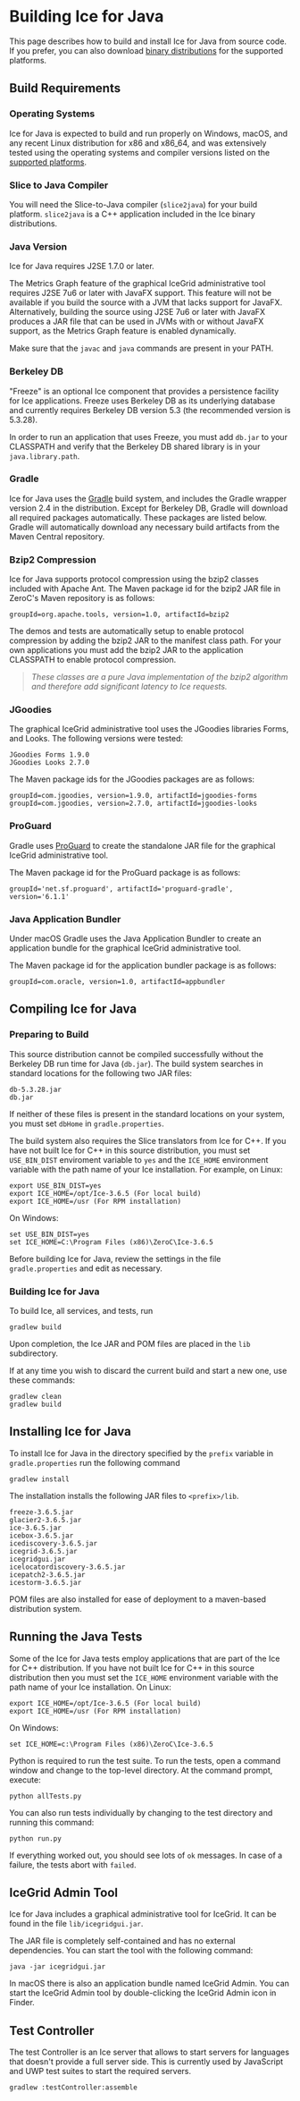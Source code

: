 
# Building Ice for Java

This page describes how to build and install Ice for Java from source code. If
you prefer, you can also download [binary distributions][1] for the supported
platforms.

## Build Requirements

### Operating Systems

Ice for Java is expected to build and run properly on Windows, macOS, and any
recent Linux distribution for x86 and x86_64, and was extensively tested using
the operating systems and compiler versions listed on the [supported platforms][2].

### Slice to Java Compiler

You will need the Slice-to-Java compiler (`slice2java`) for your build platform.
`slice2java` is a C++ application included in the Ice binary distributions.

### Java Version

Ice for Java requires J2SE 1.7.0 or later.

The Metrics Graph feature of the graphical IceGrid administrative tool requires
J2SE 7u6 or later with JavaFX support. This feature will not be available if you
build the source with a JVM that lacks support for JavaFX. Alternatively,
building the source using J2SE 7u6 or later with JavaFX produces a JAR file that
can be used in JVMs with or without JavaFX support, as the Metrics Graph feature
is enabled dynamically.

Make sure that the `javac` and `java` commands are present in your PATH.

### Berkeley DB

"Freeze" is an optional Ice component that provides a persistence facility for
Ice applications. Freeze uses Berkeley DB as its underlying database and
currently requires Berkeley DB version 5.3 (the recommended version is 5.3.28).

In order to run an application that uses Freeze, you must add `db.jar` to your
CLASSPATH and verify that the Berkeley DB shared library is in your
`java.library.path`.

### Gradle

Ice for Java uses the [Gradle][3] build system, and includes the Gradle wrapper
version 2.4 in the distribution. Except for Berkeley DB, Gradle will
download all required packages automatically. These packages are listed below.
Gradle will automatically download any necessary build artifacts from the Maven
Central repository.

### Bzip2 Compression

Ice for Java supports protocol compression using the bzip2 classes included
with Apache Ant. The Maven package id for the bzip2 JAR file in ZeroC's Maven
repository is as follows:
```
groupId=org.apache.tools, version=1.0, artifactId=bzip2
```

The demos and tests are automatically setup to enable protocol compression by
adding the bzip2 JAR to the manifest class path. For your own applications you
must add the bzip2 JAR to the application CLASSPATH to enable protocol
compression.

> *These classes are a pure Java implementation of the bzip2 algorithm and
therefore add significant latency to Ice requests.*

### JGoodies

The graphical IceGrid administrative tool uses the JGoodies libraries Forms,
and Looks. The following versions were tested:

    JGoodies Forms 1.9.0
    JGoodies Looks 2.7.0

The Maven package ids for the JGoodies packages are as follows:

    groupId=com.jgoodies, version=1.9.0, artifactId=jgoodies-forms
    groupId=com.jgoodies, version=2.7.0, artifactId=jgoodies-looks

### ProGuard

Gradle uses [ProGuard][4] to create the standalone JAR file for the graphical
IceGrid administrative tool.

The Maven package id for the ProGuard package is as follows:

    groupId='net.sf.proguard', artifactId='proguard-gradle', version='6.1.1'

### Java Application Bundler

Under macOS Gradle uses the Java Application Bundler to create an application
bundle for the graphical IceGrid administrative tool.

The Maven package id for the application bundler package is as follows:

    groupId=com.oracle, version=1.0, artifactId=appbundler

## Compiling Ice for Java

### Preparing to Build

This source distribution cannot be compiled successfully without the Berkeley DB
run time for Java (`db.jar`). The build system searches in standard locations
for the following two JAR files:

    db-5.3.28.jar
    db.jar

If neither of these files is present in the standard locations on your system,
you must set `dbHome` in `gradle.properties`.

The build system also requires the Slice translators from Ice for C++. If you
have not built Ice for C++ in this source distribution, you must set `USE_BIN_DIST`
enviroment variable to `yes` and the `ICE_HOME` environment variable with the path
name of your Ice installation. For example, on Linux:
```
export USE_BIN_DIST=yes
export ICE_HOME=/opt/Ice-3.6.5 (For local build)
export ICE_HOME=/usr (For RPM installation)
```

On Windows:
```
set USE_BIN_DIST=yes
set ICE_HOME=C:\Program Files (x86)\ZeroC\Ice-3.6.5
```

Before building Ice for Java, review the settings in the file
`gradle.properties` and edit as necessary.

### Building Ice for Java

To build Ice, all services, and tests, run
```
gradlew build
```

Upon completion, the Ice JAR and POM files are placed in the `lib` subdirectory.

If at any time you wish to discard the current build and start a new one, use
these commands:
```
gradlew clean
gradlew build
```

## Installing Ice for Java

To install Ice for Java in the directory specified by the `prefix` variable in
`gradle.properties` run the following command
```
gradlew install
```

The installation installs the following JAR files to `<prefix>/lib`.

    freeze-3.6.5.jar
    glacier2-3.6.5.jar
    ice-3.6.5.jar
    icebox-3.6.5.jar
    icediscovery-3.6.5.jar
    icegrid-3.6.5.jar
    icegridgui.jar
    icelocatordiscovery-3.6.5.jar
    icepatch2-3.6.5.jar
    icestorm-3.6.5.jar

POM files are also installed for ease of deployment to a maven-based
distribution system.

## Running the Java Tests

Some of the Ice for Java tests employ applications that are part of the Ice for
C++ distribution. If you have not built Ice for C++ in this source distribution
then you must set the `ICE_HOME` environment variable with the path name of your
Ice installation. On Linux:
```
export ICE_HOME=/opt/Ice-3.6.5 (For local build)
export ICE_HOME=/usr (For RPM installation)
```

On Windows:
```
set ICE_HOME=c:\Program Files (x86)\ZeroC\Ice-3.6.5
```

Python is required to run the test suite. To run the tests, open a command
window and change to the top-level directory. At the command prompt, execute:
```
python allTests.py
```

You can also run tests individually by changing to the test directory and
running this command:
```
python run.py
```

If everything worked out, you should see lots of `ok` messages. In case of a
failure, the tests abort with `failed`.

## IceGrid Admin Tool

Ice for Java includes a graphical administrative tool for IceGrid. It can be
found in the file `lib/icegridgui.jar`.

The JAR file is completely self-contained and has no external dependencies.
You can start the tool with the following command:
```
java -jar icegridgui.jar
```

In macOS there is also an application bundle named IceGrid Admin. You can start
the IceGrid Admin tool by double-clicking the IceGrid Admin icon in Finder.

## Test Controller

The test Controller is an Ice server that allows to start servers for languages
that doesn't provide a full server side. This is currently used by JavaScript
and UWP test suites to start the required servers.
```
gradlew :testController:assemble
```

[1]: https://zeroc.com/downloads/ice/3.6
[2]: https://doc.zeroc.com/rel/ice-releases/ice-3-6/ice-3-6-5-release-notes/supported-platforms-for-ice-3-6-5
[3]: http://gradle.org
[4]: http://proguard.sourceforge.net
